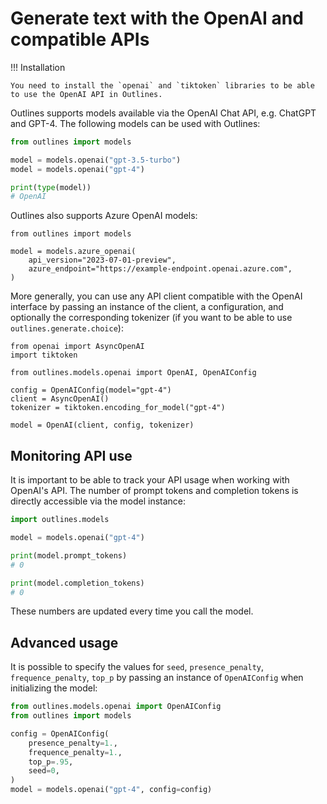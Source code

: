 # Generate text with the OpenAI and compatible APIs

!!! Installation

    You need to install the `openai` and `tiktoken` libraries to be able to use the OpenAI API in Outlines.

Outlines supports models available via the OpenAI Chat API, e.g. ChatGPT and GPT-4. The following models can be used with Outlines:

```python
from outlines import models

model = models.openai("gpt-3.5-turbo")
model = models.openai("gpt-4")

print(type(model))
# OpenAI
```

Outlines also supports Azure OpenAI models:


```
from outlines import models

model = models.azure_openai(
    api_version="2023-07-01-preview",
    azure_endpoint="https://example-endpoint.openai.azure.com",
)
```

More generally, you can use any API client compatible with the OpenAI interface by passing an instance of the client, a configuration, and optionally the corresponding tokenizer (if you want to be able to use `outlines.generate.choice`):

```
from openai import AsyncOpenAI
import tiktoken

from outlines.models.openai import OpenAI, OpenAIConfig

config = OpenAIConfig(model="gpt-4")
client = AsyncOpenAI()
tokenizer = tiktoken.encoding_for_model("gpt-4")

model = OpenAI(client, config, tokenizer)
```


## Monitoring API use

It is important to be able to track your API usage when working with OpenAI's API. The number of prompt tokens and completion tokens is directly accessible via the model instance:

```python
import outlines.models

model = models.openai("gpt-4")

print(model.prompt_tokens)
# 0

print(model.completion_tokens)
# 0
```

These numbers are updated every time you call the model.


## Advanced usage

It is possible to specify the values for `seed`, `presence_penalty`, `frequence_penalty`, `top_p` by passing an instance of `OpenAIConfig` when initializing the model:

```python
from outlines.models.openai import OpenAIConfig
from outlines import models

config = OpenAIConfig(
    presence_penalty=1.,
    frequence_penalty=1.,
    top_p=.95,
    seed=0,
)
model = models.openai("gpt-4", config=config)
```

